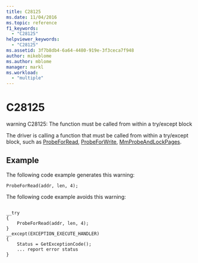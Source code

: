 ```yaml
---
title: C28125
ms.date: 11/04/2016
ms.topic: reference
f1_keywords:
  - "C28125"
helpviewer_keywords:
  - "C28125"
ms.assetid: 3f7b8db4-6a64-4480-919e-3f3ceca7f948
author: mikeblome
ms.author: mblome
manager: markl
ms.workload:
  - "multiple"
---
```

# C28125
warning C28125: The function must be called from within a try/except block

 The driver is calling a function that must be called from within a try/except block, such as [ProbeForRead](https://docs.microsoft.com/windows-hardware/drivers/ddi/content/wdm/nf-wdm-probeforread), [ProbeForWrite](https://docs.microsoft.com/windows-hardware/drivers/ddi/content/wdm/nf-wdm-probeforwrite), [MmProbeAndLockPages](https://docs.microsoft.com/windows-hardware/drivers/ddi/content/wdm/nf-wdm-mmprobeandlockpages).

## Example
 The following code example generates this warning:

```
ProbeForRead(addr, len, 4);
```

 The following code example avoids this warning:

```

__try
{
    ProbeForRead(addr, len, 4);
}
__except(EXCEPTION_EXECUTE_HANDLER)
{
    Status = GetExceptionCode();
    ... report error status
}
```
